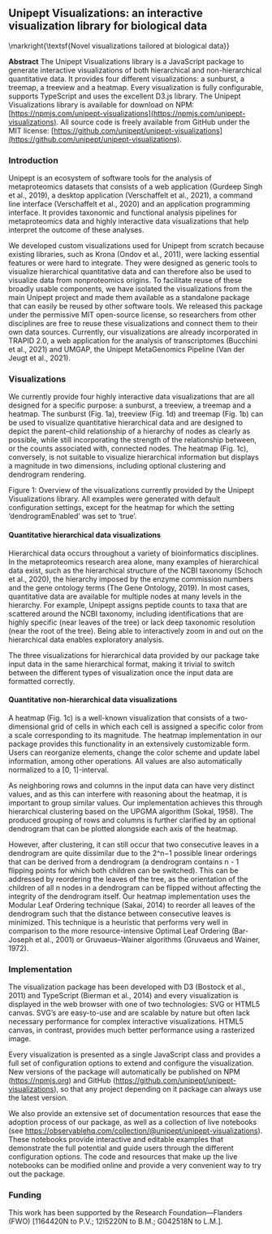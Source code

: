 ## Unipept Visualizations: an interactive visualization library for biological data
\markright{\textsf{Novel visualizations tailored at biological data}}

**Abstract**
The Unipept Visualizations library is a JavaScript package to generate interactive visualizations of both hierarchical and non-hierarchical quantitative data.
It provides four different visualizations: a sunburst, a treemap, a treeview and a heatmap.
Every visualization is fully configurable, supports TypeScript and uses the excellent D3.js library.
The Unipept Visualizations library is available for download on NPM: [https://npmjs.com/unipept-visualizations](https://npmjs.com/unipept-visualizations).
All source code is freely available from GitHub under the MIT license: [https://github.com/unipept/unipept-visualizations](https://github.com/unipept/unipept-visualizations).

### Introduction
Unipept is an ecosystem of software tools for the analysis of metaproteomics datasets that consists of a web application (Gurdeep Singh et al., 2019), a desktop application (Verschaffelt et al., 2021), a command line interface (Verschaffelt et al., 2020) and an application programming interface.
It provides taxonomic and functional analysis pipelines for metaproteomics data and highly interactive data visualizations that help interpret the outcome of these analyses.

We developed custom visualizations used for Unipept from scratch because existing libraries, such as Krona (Ondov et al., 2011), were lacking essential features or were hard to integrate.
They were designed as generic tools to visualize hierarchical quantitative data and can therefore also be used to visualize data from nonproteomics origins.
To facilitate reuse of these broadly usable components, we have isolated the visualizations from the main Unipept project and made them available as a standalone package that can easily be reused by other software tools.
We released this package under the permissive MIT open-source license, so researchers from other disciplines are free to reuse these visualizations and connect them to their own data sources.
Currently, our visualizations are already incorporated in TRAPID 2.0, a web application for the analysis of transcriptomes (Bucchini et al., 2021) and UMGAP, the Unipept MetaGenomics Pipeline (Van der Jeugt et al., 2021).

### Visualizations
We currently provide four highly interactive data visualizations that are all designed for a specific purpose: a sunburst, a treeview, a treemap and a heatmap.
The sunburst (Fig. 1a), treeview (Fig. 1d) and treemap (Fig. 1b) can be used to visualize quantitative hierarchical data and are designed to depict the parent–child relationship of a hierarchy of nodes as clearly as possible, while still incorporating the strength of the relationship between, or the counts associated with, connected nodes.
The heatmap (Fig. 1c), conversely, is not suitable to visualize hierarchical information but displays a magnitude in two dimensions, including optional clustering and dendrogram rendering.

Figure 1: Overview of the visualizations currently provided by the Unipept Visualizations library. All examples were generated with default configuration settings, except for the heatmap for which the setting ‘dendrogramEnabled’ was set to ‘true’.

#### Quantitative hierarchical data visualizations
Hierarchical data occurs throughout a variety of bioinformatics disciplines.
In the metaproteomics research area alone, many examples of hierarchical data exist, such as the hierarchical structure of the NCBI taxonomy (Schoch et al., 2020), the hierarchy imposed by the enzyme commission numbers and the gene ontology terms (The Gene Ontology, 2019).
In most cases, quantitative data are available for multiple nodes at many levels in the hierarchy.
For example, Unipept assigns peptide counts to taxa that are scattered around the NCBI taxonomy, including identifications that are highly specific (near leaves of the tree) or lack deep taxonomic resolution (near the root of the tree).
Being able to interactively zoom in and out on the hierarchical data enables exploratory analysis.

The three visualizations for hierarchical data provided by our package take input data in the same hierarchical format, making it trivial to switch between the different types of visualization once the input data are formatted correctly.

#### Quantitative non-hierarchical data visualizations
A heatmap (Fig. 1c) is a well-known visualization that consists of a two-dimensional grid of cells in which each cell is assigned a specific color from a scale corresponding to its magnitude.
The heatmap implementation in our package provides this functionality in an extensively customizable form.
Users can reorganize elements, change the color scheme and update label information, among other operations.
All values are also automatically normalized to a \[0, 1\]-interval.

As neighboring rows and columns in the input data can have very distinct values, and as this can interfere with reasoning about the heatmap, it is important to group similar values.
Our implementation achieves this through hierarchical clustering based on the UPGMA algorithm (Sokal, 1958).
The produced grouping of rows and columns is further clarified by an optional dendrogram that can be plotted alongside each axis of the heatmap.

However, after clustering, it can still occur that two consecutive leaves in a dendrogram are quite dissimilar due to the 2^n−1 possible linear orderings that can be derived from a dendrogram (a dendrogram contains n - 1 flipping points for which both children can be switched).
This can be addressed by reordering the leaves of the tree, as the orientation of the children of all n nodes in a dendrogram can be flipped without affecting the integrity of the dendrogram itself.
Our heatmap implementation uses the Modular Leaf Ordering technique (Sakai, 2014) to reorder all leaves of the dendrogram such that the distance between consecutive leaves is minimized.
This technique is a heuristic that performs very well in comparison to the more resource-intensive Optimal Leaf Ordering (Bar-Joseph et al., 2001) or Gruvaeus–Wainer algorithms (Gruvaeus and Wainer, 1972).

### Implementation
The visualization package has been developed with D3 (Bostock et al., 2011) and TypeScript (Bierman et al., 2014) and every visualization is displayed in the web browser with one of two technologies: SVG or HTML5 canvas.
SVG’s are easy-to-use and are scalable by nature but often lack necessary performance for complex interactive visualizations.
HTML5 canvas, in contrast, provides much better performance using a rasterized image.

Every visualization is presented as a single JavaScript class and provides a full set of configuration options to extend and configure the visualization.
New versions of the package will automatically be published on NPM (https://npmjs.org) and GitHub (https://github.com/unipept/unipept-visualizations), so that any project depending on it package can always use the latest version.

We also provide an extensive set of documentation resources that ease the adoption process of our package, as well as a collection of live notebooks (see https://observablehq.com/collection/@unipept/unipept-visualizations).
These notebooks provide interactive and editable examples that demonstrate the full potential and guide users through the different configuration options.
The code and resources that make up the live notebooks can be modified online and provide a very convenient way to try out the package.

### Funding
This work has been supported by the Research Foundation—Flanders (FWO) \[1164420N to P.V.; 12I5220N to B.M.; G042518N to L.M.\].
